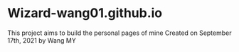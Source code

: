 # Wizard-wang01.github.io

This project aims to build the personal pages of mine
Created on September 17th, 2021 by Wang MY

